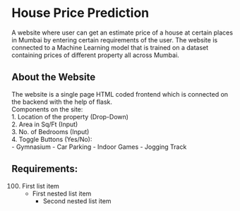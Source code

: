 <h1> House Price Prediction </h1>
A website where user can get an estimate price of a house at certain places in Mumbai by entering certain requirements of the user. 
The website is connected to a Machine Learning model that is trained on a dataset containing prices of different property all across Mumbai.

<h2> About the Website </h2>
The website is a single page HTML coded frontend which is connected on the backend with the help of flask.<br />
Components on the site:<br />
1. Location of the property (Drop-Down)<br />
2. Area in Sq/Ft (Input)<br />
3. No. of Bedrooms (Input)<br />
4. Toggle Buttons (Yes/No):<br />
   - Gymnasium
   - Car Parking
   - Indoor Games
   - Jogging Track

<h2> Requirements: </h2>

100. First list item
     - First nested list item
       - Second nested list item
